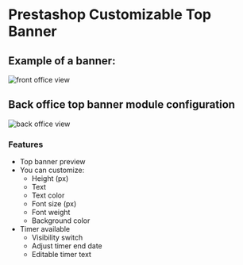 # Prestashop Customizable Top Banner

## Example of a banner:

![front office view](https://drive.google.com/u/0/uc?id=1TrQaFECdJGn1jpiy2wYpso5yCmr6jtOx&export=download)

## Back office top banner module configuration

![back office view](https://drive.google.com/u/0/uc?id=1Hk44bj0pk4D6BDfXzNXIBtG9p0Aqa4nD&export=download)

### Features

  - Top banner preview
  - You can customize:
    - Height (px)
    - Text
    - Text color
    - Font size (px)
    - Font weight
    - Background color
  - Timer available
    - Visibility switch
    - Adjust timer end date
    - Editable timer text
